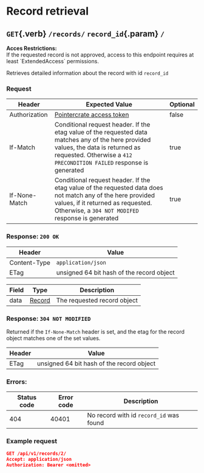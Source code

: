 <div class='panel fade js-scroll-anim' data-anim='fade'>

# Record retrieval

## `GET`{.verb} `/records/` `record_id`{.param} `/`

<div class='info-dark-grey'>
<b>Acces Restrictions:</b><br>
If the requested record is not approved, access to this endpoint requires at least `ExtendedAccess` permissions.
</div>

Retrieves detailed information about the record with id `record_id`

### Request

| Header        | Expected Value                                                                                                                                                                                              | Optional |
| ------------- | ----------------------------------------------------------------------------------------------------------------------------------------------------------------------------------------------------------- | -------- |
| Authorization | [Pointercrate access token](/documentation/#access-tokens)                                                                                                                                                  | false    |
| If-Match      | Conditional request header. If the etag value of the requested data matches any of the here provided values, the data is returned as requested. Otherwise a `412 PRECONDITION FAILED` response is generated | true     |
| If-None-Match | Conditional request header. If the etag value of the requested data does not match any of the here provided values, if it returned as requested. Otherwise, a `304 NOT MODIFED` response is generated       | true     |

### Response: `200 OK`

| Header       | Value                                     |
| ------------ | ----------------------------------------- |
| Content-Type | `application/json`                        |
| ETag         | unsigned 64 bit hash of the record object |

| Field | Type                                     | Description                 |
| ----- | ---------------------------------------- | --------------------------- |
| data  | [Record](/documentation/objects/#record) | The requested record object |

### Response: `304 NOT MODIFIED`

Returned if the `If-None-Match` header is set, and the etag for the record object matches one of the set values.

| Header | Value                                     |
| ------ | ----------------------------------------- |
| ETag   | unsigned 64 bit hash of the record object |

### Errors:

| Status code | Error code | Description                             |
| ----------- | ---------- | --------------------------------------- |
| 404         | 40401      | No record with id `record_id` was found |

### Example request

```json
GET /api/v1/records/2/
Accept: application/json
Authorization: Bearer <omitted>
```

</div>

